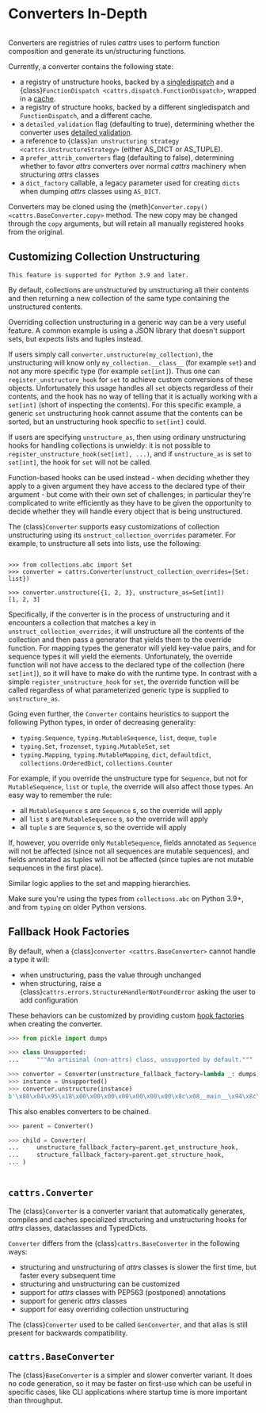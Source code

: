 # Converters In-Depth
```{currentmodule} cattrs
```

Converters are registries of rules _cattrs_ uses to perform function composition and generate its un/structuring functions.

Currently, a converter contains the following state:

- a registry of unstructure hooks, backed by a [singledispatch](https://docs.python.org/3/library/functools.html#functools.singledispatch) and a {class}`FunctionDispatch <cattrs.dispatch.FunctionDispatch>`, wrapped in a [cache](https://docs.python.org/3/library/functools.html#functools.cache).
- a registry of structure hooks, backed by a different singledispatch and `FunctionDispatch`, and a different cache.
- a `detailed_validation` flag (defaulting to true), determining whether the converter uses [detailed validation](validation.md#detailed-validation).
- a reference to {class}`an unstructuring strategy <cattrs.UnstructureStrategy>` (either AS_DICT or AS_TUPLE).
- a `prefer_attrib_converters` flag (defaulting to false), determining whether to favor _attrs_ converters over normal _cattrs_ machinery when structuring _attrs_ classes
- a `dict_factory` callable, a legacy parameter used for creating `dicts` when dumping _attrs_ classes using `AS_DICT`.

Converters may be cloned using the {meth}`Converter.copy() <cattrs.BaseConverter.copy>` method.
The new copy may be changed through the `copy` arguments, but will retain all manually registered hooks from the original.


## Customizing Collection Unstructuring

```{important}
This feature is supported for Python 3.9 and later.
```

By default, collections are unstructured by unstructuring all their contents and then returning a new collection of the same type containing the unstructured contents.

Overriding collection unstructuring in a generic way can be a very useful feature.
A common example is using a JSON library that doesn't support sets, but expects lists and tuples instead.

If users simply call `converter.unstructure(my_collection)`, the unstructuring will know only `my_collection.__class__` (for example `set`) and not any more specific type (for example `set[int]`). Thus one can `register_unstructure_hook` for `set` to achieve custom conversions of these objects. Unfortunately this usage handles all `set` objects regardless of their contents, and the hook has no way of telling that it is actually working with a `set[int]` (short of inspecting the contents). For this specific example, a generic `set` unstructuring hook cannot assume that the contents can be sorted, but an unstructuring hook specific to `set[int]` could.

If users are specifying `unstructure_as`, then using ordinary unstructuring hooks for handling collections is unwieldy: it is not possible to `register_unstructure_hook(set[int], ...)`, and if `unstructure_as` is set to `set[int]`, the hook for `set` will not be called.

Function-based hooks can be used instead - when deciding whether they apply to a given argument they have access to the declared type of their argument - but come with their own set of challenges; in particular they're complicated to write efficiently as they have to be given the opportunity to decide whether they will handle every object that is being unstructured.

The {class}`Converter` supports easy customizations of collection unstructuring using its `unstruct_collection_overrides` parameter.
For example, to unstructure all sets into lists, use the following:

```{doctest}

>>> from collections.abc import Set
>>> converter = cattrs.Converter(unstruct_collection_overrides={Set: list})

>>> converter.unstructure({1, 2, 3}, unstructure_as=Set[int])
[1, 2, 3]
```

Specifically, if the converter is in the process of unstructuring and it encounters a collection that matches a key in `unstruct_collection_overrides`, it will unstructure all the contents of the collection and then pass a generator that yields them to the override function. For mapping types the generator will yield key-value pairs, and for sequence types it will yield the elements. Unfortunately, the override function will not have access to the declared type of the collection (here `set[int]`), so it will have to make do with the runtime type. In contrast with a simple `register_unstructure_hook` for `set`, the override function will be called regardless of what parameterized generic type is supplied to `unstructure_as`.

Going even further, the `Converter` contains heuristics to support the following Python types, in order of decreasing generality:

- `typing.Sequence`, `typing.MutableSequence`, `list`, `deque`, `tuple`
- `typing.Set`, `frozenset`, `typing.MutableSet`, `set`
- `typing.Mapping`, `typing.MutableMapping`, `dict`, `defaultdict`, `collections.OrderedDict`, `collections.Counter`

For example, if you override the unstructure type for `Sequence`, but not for `MutableSequence`, `list` or `tuple`, the override will also affect those types.
An easy way to remember the rule:

- all `MutableSequence` s are `Sequence` s, so the override will apply
- all `list` s are `MutableSequence` s, so the override will apply
- all `tuple` s are `Sequence` s, so the override will apply

If, however, you override only `MutableSequence`, fields annotated as `Sequence` will not be affected (since not all sequences are mutable sequences), and fields annotated as tuples will not be affected (since tuples
are not mutable sequences in the first place).

Similar logic applies to the set and mapping hierarchies.

Make sure you're using the types from `collections.abc` on Python 3.9+, and from `typing` on older Python versions.


## Fallback Hook Factories

By default, when a {class}`converter <cattrs.BaseConverter>` cannot handle a type it will:

* when unstructuring, pass the value through unchanged
* when structuring, raise a {class}`cattrs.errors.StructureHandlerNotFoundError` asking the user to add configuration

These behaviors can be customized by providing custom [hook factories](usage.md#using-factory-hooks) when creating the converter.

```python
>>> from pickle import dumps

>>> class Unsupported:
...     """An artisinal (non-attrs) class, unsupported by default."""

>>> converter = Converter(unstructure_fallback_factory=lambda _: dumps)
>>> instance = Unsupported()
>>> converter.unstructure(instance)
b'\x80\x04\x95\x18\x00\x00\x00\x00\x00\x00\x00\x8c\x08__main__\x94\x8c\x04Test\x94\x93\x94)\x81\x94.'
```

This also enables converters to be chained.

```python
>>> parent = Converter()

>>> child = Converter(
...     unstructure_fallback_factory=parent.get_unstructure_hook,
...     structure_fallback_factory=parent.get_structure_hook,
... )
```

```{versionadded} 23.2.0

```

## `cattrs.Converter`

The {class}`Converter` is a converter variant that automatically generates, compiles and caches specialized structuring and unstructuring hooks for _attrs_ classes, dataclasses and TypedDicts.

`Converter` differs from the {class}`cattrs.BaseConverter` in the following ways:

- structuring and unstructuring of _attrs_ classes is slower the first time, but faster every subsequent time
- structuring and unstructuring can be customized
- support for _attrs_ classes with PEP563 (postponed) annotations
- support for generic _attrs_ classes
- support for easy overriding collection unstructuring

The {class}`Converter` used to be called `GenConverter`, and that alias is still present for backwards compatibility.

## `cattrs.BaseConverter`

The {class}`BaseConverter` is a simpler and slower converter variant.
It does no code generation, so it may be faster on first-use which can be useful in specific cases, like CLI applications where startup time is more important than throughput.
